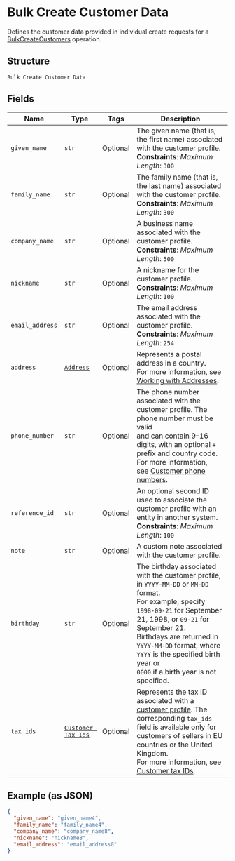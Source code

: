
# Bulk Create Customer Data

Defines the customer data provided in individual create requests for a
[BulkCreateCustomers](../../doc/api/customers.md#bulk-create-customers) operation.

## Structure

`Bulk Create Customer Data`

## Fields

| Name | Type | Tags | Description |
|  --- | --- | --- | --- |
| `given_name` | `str` | Optional | The given name (that is, the first name) associated with the customer profile.<br>**Constraints**: *Maximum Length*: `300` |
| `family_name` | `str` | Optional | The family name (that is, the last name) associated with the customer profile.<br>**Constraints**: *Maximum Length*: `300` |
| `company_name` | `str` | Optional | A business name associated with the customer profile.<br>**Constraints**: *Maximum Length*: `500` |
| `nickname` | `str` | Optional | A nickname for the customer profile.<br>**Constraints**: *Maximum Length*: `100` |
| `email_address` | `str` | Optional | The email address associated with the customer profile.<br>**Constraints**: *Maximum Length*: `254` |
| `address` | [`Address`](../../doc/models/address.md) | Optional | Represents a postal address in a country.<br>For more information, see [Working with Addresses](https://developer.squareup.com/docs/build-basics/working-with-addresses). |
| `phone_number` | `str` | Optional | The phone number associated with the customer profile. The phone number must be valid<br>and can contain 9–16 digits, with an optional `+` prefix and country code. For more information,<br>see [Customer phone numbers](https://developer.squareup.com/docs/customers-api/use-the-api/keep-records#phone-number). |
| `reference_id` | `str` | Optional | An optional second ID used to associate the customer profile with an<br>entity in another system.<br>**Constraints**: *Maximum Length*: `100` |
| `note` | `str` | Optional | A custom note associated with the customer profile. |
| `birthday` | `str` | Optional | The birthday associated with the customer profile, in `YYYY-MM-DD` or `MM-DD` format.<br>For example, specify `1998-09-21` for September 21, 1998, or `09-21` for September 21.<br>Birthdays are returned in `YYYY-MM-DD` format, where `YYYY` is the specified birth year or<br>`0000` if a birth year is not specified. |
| `tax_ids` | [`Customer Tax Ids`](../../doc/models/customer-tax-ids.md) | Optional | Represents the tax ID associated with a [customer profile](../../doc/models/customer.md). The corresponding `tax_ids` field is available only for customers of sellers in EU countries or the United Kingdom.<br>For more information, see [Customer tax IDs](https://developer.squareup.com/docs/customers-api/what-it-does#customer-tax-ids). |

## Example (as JSON)

```json
{
  "given_name": "given_name4",
  "family_name": "family_name4",
  "company_name": "company_name8",
  "nickname": "nickname8",
  "email_address": "email_address0"
}
```

